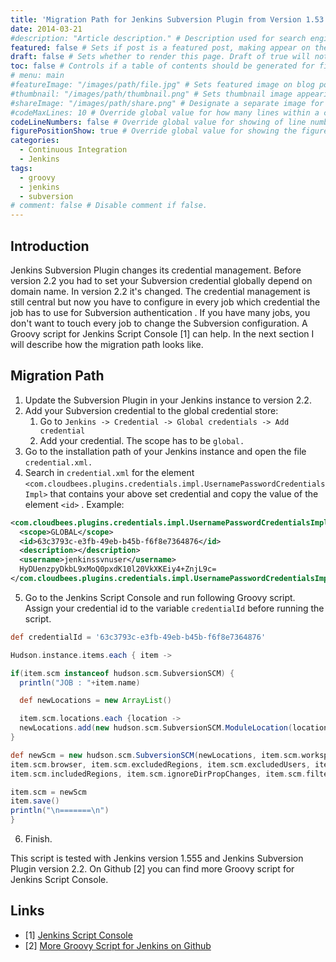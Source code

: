 ```yaml
---
title: 'Migration Path for Jenkins Subversion Plugin from Version 1.53 to 2.2'
date: 2014-03-21
#description: "Article description." # Description used for search engine.
featured: false # Sets if post is a featured post, making appear on the home page side bar.
draft: false # Sets whether to render this page. Draft of true will not be rendered.
toc: false # Controls if a table of contents should be generated for first-level links automatically.
# menu: main
#featureImage: "/images/path/file.jpg" # Sets featured image on blog post.
#thumbnail: "/images/path/thumbnail.png" # Sets thumbnail image appearing inside card on homepage.
#shareImage: "/images/path/share.png" # Designate a separate image for social media sharing.
#codeMaxLines: 10 # Override global value for how many lines within a code block before auto-collapsing.
codeLineNumbers: false # Override global value for showing of line numbers within code block.
figurePositionShow: true # Override global value for showing the figure label.
categories:
  - Continuous Integration
  - Jenkins
tags:
  - groovy
  - jenkins
  - subversion
# comment: false # Disable comment if false.
---
```


Introduction
------------

Jenkins Subversion Plugin changes its credential management. Before version 2.2 you had to set your Subversion credential globally depend on domain name. In version 2.2 it's changed. The credential management is still central but now you have to configure in every job which credential the job has to use for Subversion authentication . If you have many jobs, you don't want to touch every job to change the Subversion configuration. A Groovy script for Jenkins Script Console [1] can help. In the next section I will describe how the migration path looks like.

Migration Path
--------------

1.  Update the Subversion Plugin in your Jenkins instance to version 2.2.
2.  Add your Subversion credential to the global credential store:
    1.  Go to `Jenkins -> Credential -> Global credentials -> Add credential`
    2.  Add your credential. The scope has to be `global.`
3.  Go to the installation path of your Jenkins instance and open the file `credential.xml.`
4.  Search in `credential.xml` for the element `<com.cloudbees.plugins.credentials.impl.UsernamePasswordCredentialsImpl>` that contains your above set credential and copy the value of the element `<id>` . Example:
```xml
<com.cloudbees.plugins.credentials.impl.UsernamePasswordCredentialsImpl>
  <scope>GLOBAL</scope>
  <id>63c3793c-e3fb-49eb-b45b-f6f8e7364876</id>
  <description></description>
  <username>jenkinssvnuser</username>
  HyDUenzpyDkbL9xMoQ0pxdK10l20VkXKEiy4+ZnjL9c=
</com.cloudbees.plugins.credentials.impl.UsernamePasswordCredentialsImpl>
```
5.  Go to the Jenkins Script Console and run following Groovy script. Assign your credential id to the variable `credentialId` before running the script.
```groovy
def credentialId = '63c3793c-e3fb-49eb-b45b-f6f8e7364876'

Hudson.instance.items.each { item ->

if(item.scm instanceof hudson.scm.SubversionSCM) {
  println("JOB : "+item.name)

  def newLocations = new ArrayList()

  item.scm.locations.each {location ->
  newLocations.add(new hudson.scm.SubversionSCM.ModuleLocation(location.remote, credentialId, location.local, location.depthOption,location.ignoreExternalsOption))
}

def newScm = new hudson.scm.SubversionSCM(newLocations, item.scm.workspaceUpdater,
item.scm.browser, item.scm.excludedRegions, item.scm.excludedUsers, item.scm.excludedRevprop, item.scm.excludedCommitMessages,
item.scm.includedRegions, item.scm.ignoreDirPropChanges, item.scm.filterChangelog, item.scm.additionalCredentials)

item.scm = newScm
item.save()
println("\n=======\n")
}
```
6.  Finish.

This script is tested with Jenkins version 1.555 and Jenkins Subversion Plugin version 2.2. On Github [2] you can find more Groovy script for Jenkins Script Console.

Links
-----

- [1] [Jenkins Script Console](https://wiki.jenkins-ci.org/display/JENKINS/Jenkins+Script+Console)
- [2] [More Groovy Script for Jenkins on Github](https://github.com/skosmalla/scripts-jenkins-console)
